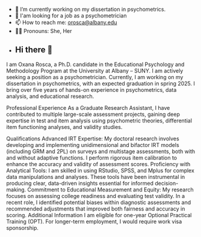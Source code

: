 - 🔭 I’m currently working on my dissertation in psychometrics.
- 🦉 I'am looking for a job as a psychometrician
- 📫 How to reach me: orosca@albany.edu
- 🙆‍♀ Pronouns: She, Her
- ## Hi there 👋

I am Oxana Rosca, a Ph.D. candidate in the Educational Psychology and Methodology Program at the University at Albany – SUNY. I am actively seeking a position as a psychometrician. Currently, I am working on my dissertation in psychometrics, with an expected graduation in spring 2025. I bring over five years of hands-on experience in psychometrics, data analysis, and educational research.

Professional Experience
As a Graduate Research Assistant, I have contributed to multiple large-scale assessment projects, gaining deep expertise in test and item analysis using psychometric theories, differential item functioning analyses, and validity studies.

Qualifications
Advanced IRT Expertise: My doctoral research involves developing and implementing unidimensional and bifactor IRT models (including GRM and 2PL) on surveys and multistage assessments, both with and without adaptive functions. I perform rigorous item calibration to enhance the accuracy and validity of assessment scores.
Proficiency with Analytical Tools: I am skilled in using RStudio, SPSS, and Mplus for complex data manipulations and analyses. These tools have been instrumental in producing clear, data-driven insights essential for informed decision-making.
Commitment to Educational Measurement and Equity: My research focuses on assessing college readiness and evaluating test validity. In a recent role, I identified potential biases within diagnostic assessments and recommended adjustments that improved both fairness and accuracy in scoring.
Additional Information
I am eligible for one-year Optional Practical Training (OPT). For longer-term employment, I would require work visa sponsorship.
